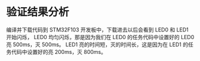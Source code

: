 # 验证结果分析

编译并下载代码到 STM32F103 开发板中，下载进去以后会看到 LED0 和 LED1 开始闪烁，
LED0 均匀闪烁，那是因为我们在 LED0 的任务代码中设置好的 LED0 亮 500ms，灭 500ms。
LED1 亮的时间短，灭的时间长，这是因为在 LED1 的任务代码中设置好的亮 200ms，灭 800ms。

## 